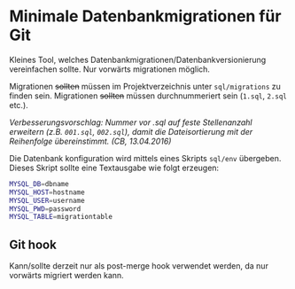 # Minimale Datenbankmigrationen für Git
Kleines Tool, welches Datenbankmigrationen/Datenbankversionierung vereinfachen sollte. Nur vorwärts migrationen möglich.

Migrationen ~~sollten~~ müssen im Projektverzeichnis unter `sql/migrations` zu finden sein. Migrationen ~~sollten~~ müssen durchnummeriert sein (`1.sql`, `2.sql` etc.).

_Verbesserungsvorschlag: Nummer vor .sql auf feste Stellenanzahl erweitern (z.B. `001.sql`, `002.sql`), damit die Dateisortierung mit der Reihenfolge
übereinstimmt. (CB, 13.04.2016)_

Die Datenbank konfiguration wird mittels eines Skripts `sql/env` übergeben. Dieses Skript sollte eine Textausgabe wie folgt erzeugen:

```sh
MYSQL_DB=dbname
MYSQL_HOST=hostname
MYSQL_USER=username
MYSQL_PWD=password
MYSQL_TABLE=migrationtable
```

## Git hook
Kann/sollte derzeit nur als post-merge hook verwendet werden, da nur vorwärts migriert werden kann.

